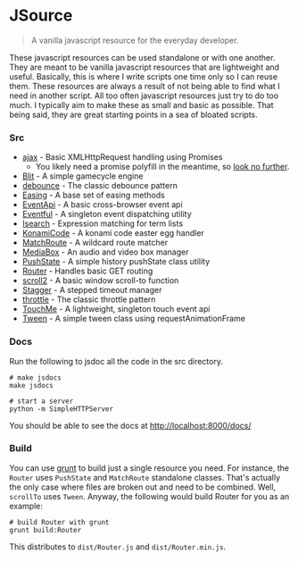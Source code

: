 JSource
=======

> A vanilla javascript resource for the everyday developer.


These javascript resources can be used standalone or with one another. They are meant to be vanilla javascript resources that are lightweight and useful. Basically, this is where I write scripts one time only so I can reuse them. These resources are always a result of not being able to find what I need in another script. All too often javascript resources just try to do too much. I typically aim to make these as small and basic as possible. That being said, they are great starting points in a sea of bloated scripts.


### Src
 - [ajax](https://github.com/kitajchuk/jsource/blob/master/src/ajax.js) - Basic XMLHttpRequest handling using Promises
   - You likely need a promise polyfill in the meantime, so [look no further](https://github.com/jakearchibald/es6-promise).
 - [Blit](https://github.com/kitajchuk/jsource/blob/master/src/Blit.js) - A simple gamecycle engine
 - [debounce](https://github.com/kitajchuk/jsource/blob/master/src/debounce.js) - The classic debounce pattern
 - [Easing](https://github.com/kitajchuk/jsource/blob/master/src/Easing.js) - A base set of easing methods
 - [EventApi](https://github.com/kitajchuk/jsource/blob/master/src/EventApi.js) - A basic cross-browser event api
 - [Eventful](https://github.com/kitajchuk/jsource/blob/master/src/Eventful.js) - A singleton event dispatching utility
 - [Isearch](https://github.com/kitajchuk/jsource/blob/master/src/Isearch.js) - Expression matching for term lists
 - [KonamiCode](https://github.com/kitajchuk/jsource/blob/master/src/KonamiCode.js) - A konami code easter egg handler
 - [MatchRoute](https://github.com/kitajchuk/jsource/blob/master/src/MatchRoute.js) - A wildcard route matcher
 - [MediaBox](https://github.com/kitajchuk/jsource/blob/master/src/MediaBox.js) - An audio and video box manager
 - [PushState](https://github.com/kitajchuk/jsource/blob/master/src/PushState.js) - A simple history pushState class utility
 - [Router](https://github.com/kitajchuk/jsource/blob/master/src/Router.js) - Handles basic GET routing
 - [scroll2](https://github.com/kitajchuk/jsource/blob/master/src/scroll2.js) - A basic window scroll-to function
 - [Stagger](https://github.com/kitajchuk/jsource/blob/master/src/Stagger.js) - A stepped timeout manager
 - [throttle](https://github.com/kitajchuk/jsource/blob/master/src/throttle.js) - The classic throttle pattern
 - [TouchMe](https://github.com/kitajchuk/jsource/blob/master/src/TouchMe.js) - A lightweight, singleton touch event api
 - [Tween](https://github.com/kitajchuk/jsource/blob/master/src/Tween.js) - A simple tween class using requestAnimationFrame


### Docs
Run the following to jsdoc all the code in the src directory.

```shell
# make jsdocs
make jsdocs

# start a server
python -m SimpleHTTPServer
```

You should be able to see the docs at [http://localhost:8000/docs/](http://localhost:8000/docs/)


### Build
You can use [grunt](http://gruntjs.com/) to build just a single resource you need. For instance, the `Router` uses `PushState` and `MatchRoute` standalone classes. That's actually the only case where files are broken out and need to be combined. Well, `scrollTo` uses `Tween`. Anyway, the following would build Router for you as an example:
```shell
# build Router with grunt
grunt build:Router
```

This distributes to `dist/Router.js` and `dist/Router.min.js`.